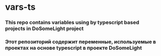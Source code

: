 # vars-ts

### This repo contains variables using by typescript based projects in DoSomeLight project

### Этот репозиторий содержит переменные, используемые в проектах на основе typescript в проекте DoSomeLight
